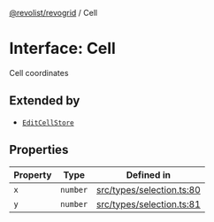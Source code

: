 [@revolist/revogrid](README.md) / Cell

# Interface: Cell

Cell coordinates

## Extended by

- [`EditCellStore`](Interface.EditCellStore.md)

## Properties

| Property | Type | Defined in |
| ------ | ------ | ------ |
| `x` | `number` | [src/types/selection.ts:80](https://github.com/revolist/revogrid/blob/33fdf87718e4421a1302a23338379f45f99055c0/src/types/selection.ts#L80) |
| `y` | `number` | [src/types/selection.ts:81](https://github.com/revolist/revogrid/blob/33fdf87718e4421a1302a23338379f45f99055c0/src/types/selection.ts#L81) |
